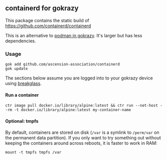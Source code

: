 ## containerd for gokrazy

This package contains the static build of https://github.com/containerd/containerd

This is an alternative to [podman in gokrazy](https://gokrazy.org/packages/docker-containers/). It's larger but has less dependencies.

### Usage

```
gok add github.com/ascension-association/containerd
gok update
```

The sections below assume you are logged into to your gokrazy device using
[breakglass](https://github.com/gokrazy/breakglass).


#### Run a container

```
ctr image pull docker.io/library/alpine:latest && ctr run --net-host --rm -t docker.io/library/alpine:latest my-container-name
```

#### Optional: tmpfs

By default, containers are stored on disk (`/var` is a symlink to `/perm/var` on
the permanent data partition). If you only want to try something out without
keeping the containers around across reboots, it is faster to work in RAM:

```
mount -t tmpfs tmpfs /var
```

